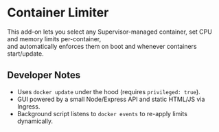 # Container Limiter

This add-on lets you select any Supervisor-managed container, set CPU and memory limits per-container,  
and automatically enforces them on boot and whenever containers start/update.

## Developer Notes

- Uses `docker update` under the hood (requires `privileged: true`).  
- GUI powered by a small Node/Express API and static HTML/JS via Ingress.  
- Background script listens to `docker events` to re-apply limits dynamically.

